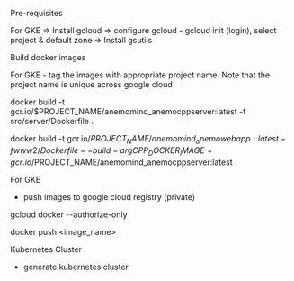 Pre-requisites 

For GKE
=> Install gcloud 
	=> configure gcloud 
		- gcloud init (login), select project & default zone
=> Install gsutils 


Build docker images 

For GKE - tag the images with appropriate project name. Note that the project name is unique across google cloud

docker build -t gcr.io/$PROJECT_NAME/anemomind_anemocppserver:latest -f src/server/Dockerfile .

docker build -t gcr.io/$PROJECT_NAME/anemomind_anemowebapp:latest -f www2/Dockerfile --build-arg CPP_DOCKER_IMAGE=gcr.io/$PROJECT_NAME/anemomind_anemocppserver:latest .

For GKE 

- push images to google cloud registry (private)

gcloud docker --authorize-only 

docker push <image_name>



Kubernetes Cluster 

- generate kubernetes cluster 
